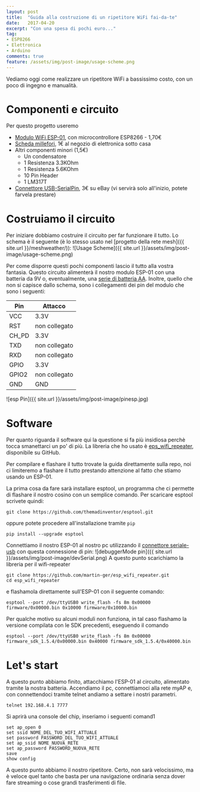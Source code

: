 ```yaml
---
layout: post
title:  "Guida alla costruzione di un ripetitore WiFi fai-da-te"
date:   2017-04-20
excerpt: "Con una spesa di pochi euro..."
tag:
- ESP8266
- Elettronica
- Arduino
comments: true
feature: /assets/img/post-image/usage-scheme.png
---
```

Vediamo oggi come realizzare un ripetitore WiFi a bassissimo costo, con un poco di ingegno e manualità. 

# Componenti e circuito
Per questo progetto useremo

 - [Modulo WiFi ESP-01](https://it.aliexpress.com/item/ESP8266-Serial-WIFI-Wireless-Module-Wireless-Transceiver-The-Internet-of-Things/32220713885.html?ws_ab_test=searchweb0_0,searchweb201602_2_10152_10065_10151_10068_10084_10083_10080_10082_10081_10177_10110_10136_10137_10111_10060_10138_10112_10113_10155_10062_10114_10156_10154_10056_10055_10054_10059_10099_10078_10079_10103_10073_10102_10096_10070_10148_10123_10147_10052_10053_10124_10142_10107_10050_10143_10051,searchweb201603_9,afswitch_1,ppcSwitch_4&btsid=aa9e5f6f-a5a8-43c3-9be0-2db34901e1ee&algo_expid=48192ddc-1ccd-4e63-9ec6-121a3f900737-0&algo_pvid=48192ddc-1ccd-4e63-9ec6-121a3f900737), con microcontrollore ESP8266 - 1,70€
 - [Scheda millefori](https://www.amazon.it/s/ref=nb_sb_noss_2?__mk_it_IT=ÅMÅŽÕÑ&url=search-alias%3Daps&field-keywords=scheda+millefori), 1€ al negozio di elettronica sotto casa
 - Altri componenti minori (1,5€)
	- Un condensatore
	- 1 Resistenza 3.3KOhm
	- 1 Resistenza 5.6KOhm
	- 10 Pin Header
	- 1 LM317T
 - [Connettore USB-SerialPin](http://www.ebay.it/itm/6Pin-USB-2-0-to-TTL-UART-Module-Serial-Converter-CP2102-STC-Replace-FT232-/122146759977?hash=item1c7083a529:g:uVoAAOSwPCVX47b1), 3€ su eBay (vi servirà solo all'inizio, potete farvela prestare)

# Costruiamo il circuito
Per iniziare dobbiamo costruire il circuito per far funzionare il tutto. Lo schema è il seguente (è lo stesso usato nel [progetto della rete mesh]({{ site.url }}/meshweather/)):
![Usage Scheme]({{ site.url }}/assets/img/post-image/usage-scheme.png)

Per come disporre questi pochi componenti lascio il tutto alla vostra fantasia. Questo circuito alimenterà il nostro modulo ESP-01 con una batteria da 9V o, eventualmente, una [serie di batteria AA](http://www.ebay.it/itm/122195969727?_trksid=p2060353.m2749.l2649&ssPageName=STRK%3AMEBIDX%3AIT). Inoltre, quello che non si capisce dallo schema, sono i collegamenti dei pin del modulo che sono i seguenti:

| Pin | Attacco  |
|---|---|
| VCC  | 3.3V  |
| RST  | non collegato |
| CH_PD | 3.3V  |
| TXD  | non collegato |
| RXD | non collegato  |
| GPIO  | 3.3V   |
| GPIO2 | non collegato  |
| GND	| GND |

![esp Pin]({{ site.url }}/assets/img/post-image/pinesp.jpg)

# Software
Per quanto riguarda il software qui la questione si fa più insidiosa perchè tocca smanettarci un po' di più. La libreria che ho usato è [eps_wifi_repeater](https://github.com/martin-ger/esp_wifi_repeater), disponibile su GitHub.

Per compilare e flashare il tutto trovate la guida direttamente sulla repo, noi ci limiteremo a flashare il tutto prestando attenzione al fatto che stiamo usando un ESP-01.

La prima cosa da fare sarà installare esptool, un programma che ci permette di flashare il nostro cosino con un semplice comando. 
Per scaricare esptool scrivete quindi:

```
git clone https://github.com/themadinventor/esptool.git
```
oppure potete procedere all'installazione tramite `pip`
```
pip install --upgrade esptool
```
Connettiamo il nostro ESP-01 al nostro pc utilizzando il [connettore seriale-usb](http://www.ebay.it/itm/6Pin-USB-2-0-to-TTL-UART-Module-Serial-Converter-CP2102-STC-Replace-FT232-/122146759977?hash=item1c7083a529:g:uVoAAOSwPCVX47b1) con questa connessione di pin:
![debuggerMode pin]({{ site.url }}/assets/img/post-image/devSerial.png)
A questo punto scarichiamo la libreria per il wifi-repeater
```
git clone https://github.com/martin-ger/esp_wifi_repeater.git
cd esp_wifi_repeater
```
e flashamola direttamente sull'ESP-01 con il seguente comando:
```
esptool --port /dev/ttyUSB0 write_flash -fs 8m 0x00000 firmware/0x00000.bin 0x10000 firmware/0x10000.bin
```
Per qualche motivo su alcuni moduli non funziona, in tal caso flashamo la versione compilata con le SDK precedenti, eseguendo il comando
```
esptool --port /dev/ttyUSB0 write_flash -fs 8m 0x00000 firmware_sdk_1.5.4/0x00000.bin 0x40000 firmware_sdk_1.5.4/0x40000.bin
```

# Let's start
A questo punto abbiamo finito, attacchiamo l'ESP-01 al circuito, alimentato tramite la nostra batteria. Accendiamo il pc, connettiamoci alla rete myAP e, con connettendoci tramite telnet andiamo a settare i nostri parametri.
```
telnet 192.168.4.1 7777
```
Si aprirà una console del chip, inseriamo i seguenti comand1
```
set ap_open 0
set ssid NOME_DEL_TUO_WIFI_ATTUALE
set password PASSWORD_DEL_TUO_WIFI_ATTUALE
set ap_ssid NOME_NUOVA_RETE
set ap_password PASSWORD_NUOVA_RETE
save
show config
```
A questo punto abbiamo il nostro ripetitore. Certo, non sarà velocissimo, ma è veloce quel tanto che basta per una navigazione ordinaria senza dover fare streaming o cose grandi trasferimenti di file.